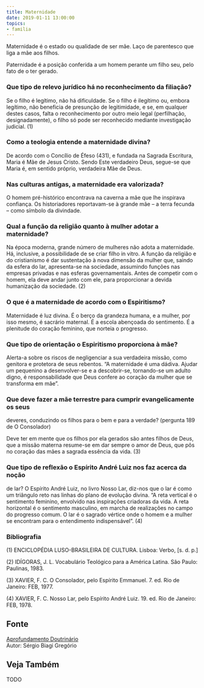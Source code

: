```yaml
---
title: Maternidade
date: 2019-01-11 13:00:00
topics: 
- familia
---
```


Maternidade é o estado ou qualidade de ser mãe. Laço de parentesco que liga a
mãe aos filhos.

Paternidade é a posição conferida a um homem perante um filho seu, pelo fato de
o ter gerado.

### Que tipo de relevo jurídico há no reconhecimento da filiação?
Se o filho é legítimo, não há dificuldade. Se o filho é ilegítimo ou,
embora legítimo, não beneficia de presunção de legitimidade, e se, em
qualquer destes casos, falta o reconhecimento por outro meio legal
(perfilhação, designadamente), o filho só pode ser reconhecido mediante
investigação judicial. (1)

### Como a teologia entende a maternidade divina?
De acordo com o Concílio de Éfeso (431), e fundada na Sagrada Escritura,
Maria é Mãe de Jesus Cristo. Sendo Este verdadeiro Deus, segue-se que
Maria é, em sentido próprio, verdadeira Mãe de Deus.

### Nas culturas antigas, a maternidade era valorizada?
O homem pré-histórico encontrava na caverna a mãe que lhe inspirava
confiança. Os historiadores reportavam-se à grande mãe – a terra fecunda
– como símbolo da divindade.

### Qual a função da religião quanto à mulher adotar a maternidade?
Na época moderna, grande número de mulheres não adota a maternidade. Há,
inclusive, a possibilidade de se criar filho in vitro. A função da
religião e do cristianismo é dar sustentação à nova dimensão da mulher
que, saindo da esfera do lar, apresenta-se na sociedade, assumindo
funções nas empresas privadas e nas esferas governamentais. Antes de
competir com o homem, ela deve andar junto com ele, para proporcionar a
devida humanização da sociedade. (2)

### O que é a maternidade de acordo com o Espiritismo?
Maternidade é luz divina. É o berço da grandeza humana, e a mulher, por
isso mesmo, é sacrário maternal. É a escola abençoada do sentimento. É a
plenitude do coração feminino, que norteia o progresso.

### Que tipo de orientação o Espiritismo proporciona à mãe?
Alerta-a sobre os riscos de negligenciar a sua verdadeira missão, como
genitora e protetora de seus rebentos. “A maternidade é uma dádiva.
Ajudar um pequenino a desenvolver-se e a descobrir-se, tornando-se um
adulto digno, é responsabilidade que Deus confere ao coração da mulher
que se transforma em mãe”.

### Que deve fazer a mãe terrestre para cumprir evangelicamente os seus
deveres, conduzindo os filhos para o bem e para a verdade? (pergunta 189
de O Consolador)

Deve ter em mente que os filhos por ela gerados são antes filhos de
Deus, que a missão materna resume-se em dar sempre o amor de Deus, que
pôs no coração das mães a sagrada essência da vida. (3)

### Que tipo de reflexão o Espírito André Luiz nos faz acerca da noção
de lar?
O Espírito André Luiz, no livro Nosso Lar, diz-nos que o lar é como um
triângulo reto nas linhas do plano de evolução divina. “A reta vertical
é o sentimento feminino, envolvido nas inspirações criadoras da vida. A
reta horizontal é o sentimento masculino, em marcha de realizações no
campo do progresso comum. O lar é o sagrado vértice onde o homem e a
mulher se encontram para o entendimento indispensável”. (4)


### Bibliografia
(1) ENCICLOPÉDIA LUSO-BRASILEIRA DE CULTURA. Lisboa: Verbo, \[s. d. p.\]

(2) IDÍGORAS, J. L. Vocabulário Teológico para a América Latina. São
Paulo: Paulinas, 1983.

(3) XAVIER, F. C. O Consolador, pelo Espírito Emmanuel. 7. ed. Rio de
Janeiro: FEB, 1977.

(4) XAVIER, F. C. Nosso Lar, pelo Espírito André Luiz. 19. ed. Rio de
Janeiro: FEB, 1978.

## Fonte
[Aprofundamento Doutrinário](https://sites.google.com/view/aprofundamentodoutrinario/maternidade-de-paternidade)  
Autor: Sérgio Biagi Gregório



## Veja Também
TODO


